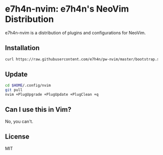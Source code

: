 # e7h4n-nvim: e7h4n's NeoVim Distribution

e7h4n-nvim is a distribution of plugins and configurations for NeoVim.

## Installation

```bash
curl https://raw.githubusercontent.com/e7h4n/pw-nvim/master/bootstrap.sh -L -o - | sh
```

## Update

```bash
cd $HOME/.config/nvim
git pull
nvim +PlugUpgrade +PlugUpdate +PlugClean +q
```

## Can I use this in Vim?

No, you can't.

## License

MIT
